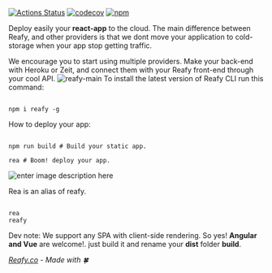 [![Actions Status](https://github.com/juli-ai/reafy-cli/workflows/npm-master/badge.svg)](https://github.com/juli-ai/reafy-cli/actions) [![codecov](https://codecov.io/gh/juli-ai/reafy-cli/branch/master/graph/badge.svg)](https://codecov.io/gh/juli-ai/reafy-cli) [![npm](https://img.shields.io/npm/dm/reafy)](https://github.com/juli-ai/reafy-cli)

Deploy easily your **react-app** to the cloud. The main difference between Reafy, and other providers is that we dont move your application to cold-storage when your app stop getting traffic. 

We encourage you to start using multiple providers. Make your back-end with Heroku or Zeit, and connect them with your Reafy front-end through your cool API.
![reafy-main](https://reafy.co/static/npm/NoColdStart.png)
To install the latest version of Reafy CLI run this command:


```

npm i reafy -g

```

  

How to deploy your app:

  

```

npm run build # Build your static app.

rea # Boom! deploy your app.

```

![enter image description here](https://reafy.co/static/npm/file.gif)

Rea is an alias of reafy.  
```

rea 
reafy

```


Dev note: We support any SPA with client-side rendering. So yes! **Angular and Vue** are welcome!. just build it and rename your **dist** folder **build**.

*[Reafy.co](https://reafy.co/) - Made with 🍀*

